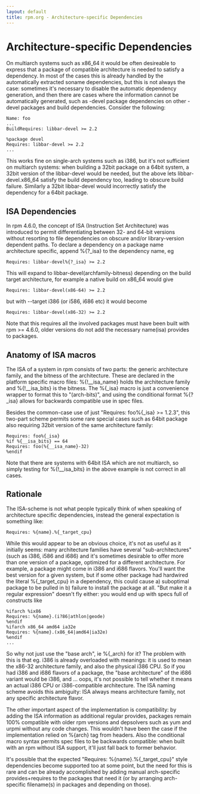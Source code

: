 ```yaml
---
layout: default
title: rpm.org - Architecture-specific Dependencies
---
```



# Architecture-specific Dependencies

On multiarch systems such as x86_64 it would be often desireable to express that a package of compatible architecture is
needed to satisfy a dependency. In most of the cases this is already handled by the automatically extracted soname dependencies,
but this is not always the case: sometimes it's necessary to disable the automatic dependency generation, and then there
are cases where the information cannot be automatically generated, such as -devel package dependencies on other -devel packages
and build dependencies. Consider the following:

```
Name: foo
...
BuildRequires: libbar-devel >= 2.2

%package devel
Requires: libbar-devel >= 2.2
...
```

This works fine on single-arch systems such as i386, but it's not sufficient on multiarch systems: when
building a 32bit package on a 64bit system, a 32bit version of the libbar-devel would be needed, but the above lets 
libbar-devel.x86_64 satisfy the build dependency too, leading to obscure build failure. Similarly
a 32bit libbar-devel would incorrectly satisfy the dependency for a 64bit package.

## ISA Dependencies

In rpm 4.6.0, the concept of ISA (Instruction Set Architecture) was introduced to permit
differentiating between 32- and 64-bit versions without resorting to file dependencies on obscure and/or 
library-version dependent paths. To declare a dependency on a package name architecture specific, 
append %{?_isa} to the dependency name, eg

```
Requires: libbar-devel%{?_isa} >= 2.2
```

This will expand to libbar-devel(archfamily-bitness) depending on the build target architecture,
for example a native build on x86_64 would give

```
Requires: libbar-devel(x86-64) >= 2.2
```

but with --target i386 (or i586, i686 etc) it would become

```
Requires: libbar-devel(x86-32) >= 2.2
```

Note that this requires all the involved packages must have been built with rpm >= 4.6.0,
older versions do not add the necessary name(isa) provides to packages.

## Anatomy of ISA macros

The ISA of a system in rpm consists of two parts: the generic
architecture family, and the bitness of the architecture. These are declared in the platform
specific macro files: %{!__isa_name} holds the architecture family and %{!__isa_bits} is the bitness.
The %{_isa} macro is just a convenience wrapper to format this to "(arch-bits)", and using the conditional
format %{?_isa} allows for backwards compatible use in spec files.

Besides the common-case use of just "Requires: foo%{_isa} >= 1.2.3", this two-part scheme permits
some rare special cases such as 64bit package also requiring 32bit version of the same architecture family:

```
Requires: foo%{_isa}
%if %{__isa_bits} == 64
Requires: foo(%{__isa_name}-32)
%endif
```

Note that there are systems with 64bit ISA which are not multiarch, so simply testing for %{!__isa_bits} in
the above example is not correct in all cases.

## Rationale

The ISA-scheme is not what people typically think of when speaking of architecture specific dependencies, instead
the general expectation is something like:

```
Requires: %{name}.%{_target_cpu}
```

While this would appear to be an obvious choice, it's not as useful as it initially seems: many architecture families
have several "sub-architectures" (such as i386, i586 and i686) and it's sometimes desirable to offer more than one
version of a package, optimized for a different architecture. For example, a package might come in i386 and i686 flavors.
You'll want the best version for a given system, but if some other package had hardwired the literal %{_target_cpu} in a
dependency, this could cause a) suboptimal package to be pulled in b) failure to install the package at all. "But make
it a regular expression" doesn't fly either: you would end up with specs full of constructs like

```
%ifarch %ix86
Requires: %{name}.(i?86|athlon|geode)
%endif
%ifarch x86_64 amd64 ia32e
Requires: %{name}.(x86_64|amd64|ia32e)
%endif
...
```

So why not just use the "base arch", ie %{_arch} for it? The problem with this is that eg. i386 is already overloaded
with meanings: it is used to mean the x86-32 architecture family, and also the physical i386 CPU. So if you had
i386 and i686 flavors of a package, the "base architecture" of the i686 variant would be i386, and ... oops, it's
not possible to tell whether it means an actual i386 CPU or i386-compatible architecture. The ISA naming scheme avoids
this ambiguity: ISA always means architecture family, not any specific architecture flavor.

The other important aspect of the implementation is compatibility: by adding the ISA information as additional
regular provides, packages remain 100% compatible with older rpm versions and depsolvers such as yum and urpmi without
any code changes. This wouldn't have been the case if the implementation relied on %{arch} tag from headers. Also
the conditional macro syntax permits spec files to be backwards compatible: when built with an rpm without ISA support,
it'll just fall back to former behavior.

It's possible that the expected "Requires: %{name}.%{_target_cpu}" style dependencies become supported too at some point,
but the need for this is rare and can be already accomplished by adding manual arch-specific provides+requires to the
packages that need it (or by arranging arch-specific filename(s) in packages and depending on those).
